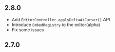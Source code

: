 ## 2.8.0

- Add `EditorController.applyDeltaAtCursor()` API
- Introduce `EmbedRegistry` to the editor(alpha)
- Fix some issues

## 2.7.0
